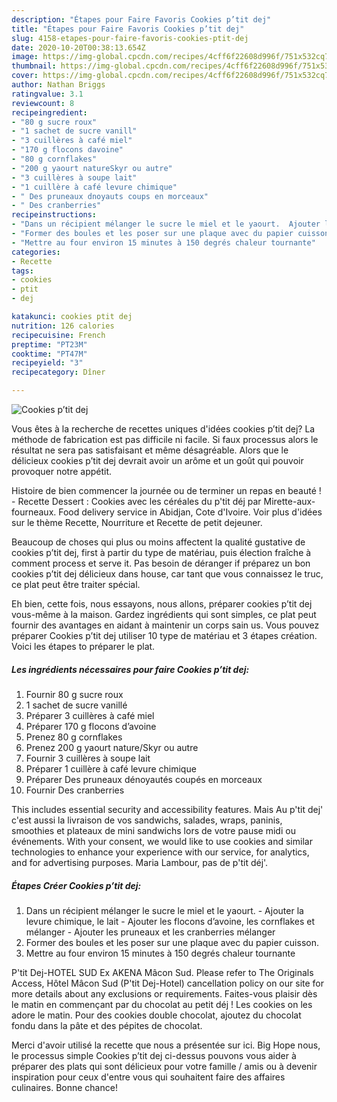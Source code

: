 ```yaml
---
description: "Étapes pour Faire Favoris Cookies p’tit dej"
title: "Étapes pour Faire Favoris Cookies p’tit dej"
slug: 4158-etapes-pour-faire-favoris-cookies-ptit-dej
date: 2020-10-20T00:38:13.654Z
image: https://img-global.cpcdn.com/recipes/4cff6f22608d996f/751x532cq70/cookies-ptit-dej-photo-principale-de-la-recette.jpg
thumbnail: https://img-global.cpcdn.com/recipes/4cff6f22608d996f/751x532cq70/cookies-ptit-dej-photo-principale-de-la-recette.jpg
cover: https://img-global.cpcdn.com/recipes/4cff6f22608d996f/751x532cq70/cookies-ptit-dej-photo-principale-de-la-recette.jpg
author: Nathan Briggs
ratingvalue: 3.1
reviewcount: 8
recipeingredient:
- "80 g sucre roux"
- "1 sachet de sucre vanill"
- "3 cuillères à café miel"
- "170 g flocons davoine"
- "80 g cornflakes"
- "200 g yaourt natureSkyr ou autre"
- "3 cuillères à soupe lait"
- "1 cuillère à café levure chimique"
- " Des pruneaux dnoyauts coups en morceaux"
- " Des cranberries"
recipeinstructions:
- "Dans un récipient mélanger le sucre le miel et le yaourt.  Ajouter la levure chimique, le lait Ajouter les flocons d’avoine, les cornflakes et mélanger  Ajouter les pruneaux et les cranberries mélanger"
- "Former des boules et les poser sur une plaque avec du papier cuisson."
- "Mettre au four environ 15 minutes à 150 degrés chaleur tournante"
categories:
- Recette
tags:
- cookies
- ptit
- dej

katakunci: cookies ptit dej 
nutrition: 126 calories
recipecuisine: French
preptime: "PT23M"
cooktime: "PT47M"
recipeyield: "3"
recipecategory: Dîner

---
```



![Cookies p’tit dej](https://img-global.cpcdn.com/recipes/4cff6f22608d996f/751x532cq70/cookies-ptit-dej-photo-principale-de-la-recette.jpg)

Vous êtes à la recherche de recettes uniques d'idées cookies p’tit dej? La méthode de fabrication est pas difficile ni facile. Si faux processus alors le résultat ne sera pas satisfaisant et même désagréable. Alors que le délicieux cookies p’tit dej devrait avoir un arôme et un goût qui pouvoir provoquer notre appétit.

Histoire de bien commencer la journée ou de terminer un repas en beauté ! - Recette Dessert : Cookies avec les céréales du p&#39;tit déj par Mirette-aux-fourneaux. Food delivery service in Abidjan, Cote d&#39;Ivoire. Voir plus d&#39;idées sur le thème Recette, Nourriture et Recette de petit dejeuner.

Beaucoup de choses qui plus ou moins affectent la qualité gustative de cookies p’tit dej, first à partir du type de matériau, puis élection fraîche à comment process et serve it. Pas besoin de déranger if préparez un bon cookies p’tit dej délicieux dans house, car tant que vous connaissez le truc, ce plat peut être traiter spécial.


Eh bien, cette fois, nous essayons, nous allons, préparer cookies p’tit dej vous-même à la maison. Gardez ingrédients qui sont simples, ce plat peut fournir des avantages en aidant à maintenir un corps sain us. Vous pouvez préparer Cookies p’tit dej utiliser 10 type de matériau et 3 étapes création. Voici les étapes to préparer le plat.

<!--inarticleads1-->

##### Les ingrédients nécessaires pour faire Cookies p’tit dej:

1. Fournir 80 g sucre roux
1.  1 sachet de sucre vanillé
1. Préparer 3 cuillères à café miel
1. Préparer 170 g flocons d’avoine
1. Prenez 80 g cornflakes
1. Prenez 200 g yaourt nature/Skyr ou autre
1. Fournir 3 cuillères à soupe lait
1. Préparer 1 cuillère à café levure chimique
1. Préparer  Des pruneaux dénoyautés coupés en morceaux
1. Fournir  Des cranberries


This includes essential security and accessibility features. Mais Au p&#39;tit dej&#39; c&#39;est aussi la livraison de vos sandwichs, salades, wraps, paninis, smoothies et plateaux de mini sandwichs lors de votre pause midi ou événements. With your consent, we would like to use cookies and similar technologies to enhance your experience with our service, for analytics, and for advertising purposes. Maria Lambour, pas de p&#39;tit déj&#39;. 

<!--inarticleads2-->

##### Étapes Créer Cookies p’tit dej:

1. Dans un récipient mélanger le sucre le miel et le yaourt.  - Ajouter la levure chimique, le lait - Ajouter les flocons d’avoine, les cornflakes et mélanger  - Ajouter les pruneaux et les cranberries mélanger
1. Former des boules et les poser sur une plaque avec du papier cuisson.
1. Mettre au four environ 15 minutes à 150 degrés chaleur tournante


P&#39;tit Dej-HOTEL SUD Ex AKENA Mâcon Sud. Please refer to The Originals Access, Hôtel Mâcon Sud (P&#39;tit Dej-Hotel) cancellation policy on our site for more details about any exclusions or requirements. Faites-vous plaisir dès le matin en commençant par du chocolat au petit déj ! Les cookies on les adore le matin. Pour des cookies double chocolat, ajoutez du chocolat fondu dans la pâte et des pépites de chocolat. 


Merci d'avoir utilisé la recette que nous a présentée sur ici. Big Hope nous, le processus simple Cookies p’tit dej ci-dessus pouvons vous aider à préparer des plats qui sont délicieux pour votre famille / amis ou à devenir inspiration pour ceux d'entre vous qui souhaitent faire des affaires culinaires. Bonne chance!
